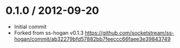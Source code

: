 0.1.0 / 2012-09-20
==================
* Initial commit
* Forked from ss-hogan v0.1.3 https://github.com/socketstream/ss-hogan/commit/ab32279bfd57882bb7feeccc66faee3e39843749
